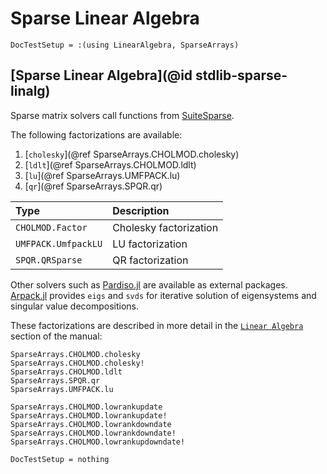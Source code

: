 # Sparse Linear Algebra

```@meta
DocTestSetup = :(using LinearAlgebra, SparseArrays)
```

## [Sparse Linear Algebra](@id stdlib-sparse-linalg)

Sparse matrix solvers call functions from [SuiteSparse](http://suitesparse.com).

The following factorizations are available:

1. [`cholesky`](@ref SparseArrays.CHOLMOD.cholesky)
2. [`ldlt`](@ref SparseArrays.CHOLMOD.ldlt)
3. [`lu`](@ref SparseArrays.UMFPACK.lu)
4. [`qr`](@ref SparseArrays.SPQR.qr)

| Type                              | Description                                   |
|:--------------------------------- |:--------------------------------------------- |
| `CHOLMOD.Factor`      | Cholesky factorization                        |
| `UMFPACK.UmfpackLU`   | LU factorization                              |
| `SPQR.QRSparse`       | QR factorization                              |

Other solvers such as [Pardiso.jl](https://github.com/JuliaSparse/Pardiso.jl/) are available
as external packages. [Arpack.jl](https://julialinearalgebra.github.io/Arpack.jl/stable/)
provides `eigs` and `svds` for iterative solution of eigensystems and singular value
decompositions.

These factorizations are described in more detail in the
[`Linear Algebra`](https://docs.julialang.org/en/v1/stdlib/LinearAlgebra/)
section of the manual:

```@docs; canonical=false
SparseArrays.CHOLMOD.cholesky
SparseArrays.CHOLMOD.cholesky!
SparseArrays.CHOLMOD.ldlt
SparseArrays.SPQR.qr
SparseArrays.UMFPACK.lu
```

```@docs
SparseArrays.CHOLMOD.lowrankupdate
SparseArrays.CHOLMOD.lowrankupdate!
SparseArrays.CHOLMOD.lowrankdowndate
SparseArrays.CHOLMOD.lowrankdowndate!
SparseArrays.CHOLMOD.lowrankupdowndate!
```

```@meta
DocTestSetup = nothing
```
